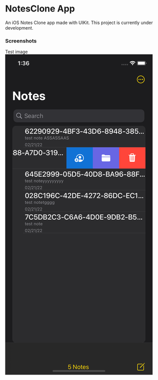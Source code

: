 # NotesClone App
An iOS Notes Clone app made with UIKit. This project is currently under development.

### Screenshots
Test image
<br>
![](Images/NotesClone-Home.png)
